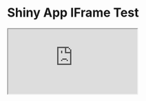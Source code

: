 # Shiny App IFrame Test

<iframe src="https://spelkofer.shinyapps.io/BeerMe/" title="Beer Me - A Beer Recommender System"></iframe>